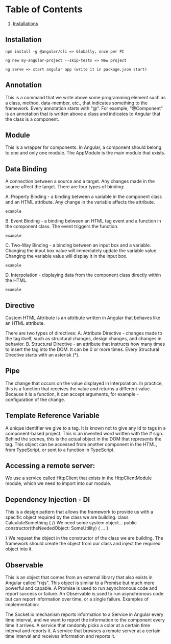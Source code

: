 # Table of Contents

  1. [Installations](#installations)
  
## Installation

```
npm install -g @angular/cli => Globally, once per PC 

ng new my-angular-project --skip-tests => New project

ng serve => start angular app (write it in package.json start)

```

## Annotation

This is a command that we write above some programming element such as a class, method, data-member, etc., that indicates something to the framework.
Every annotation starts with "@".
For example, "@Component" is an annotation that is written above a class and indicates to Angular that the class is a component.

## Module

This is a wrapper for components.
In Angular, a component should belong to one and only one module.
The AppModule is the main module that exists.

## Data Binding

A connection between a source and a target. Any changes made in the source affect the target.
There are four types of binding:

A. Property Binding - a binding between a variable in the component class and an HTML attribute. Any change in the variable affects the attribute.
```
example
```
B. Event Binding - a binding between an HTML tag event and a function in the component class. The event triggers the function.
```
example
```
C. Two-Way Binding - a binding between an input box and a variable. Changing the input box value will immediately update the variable value. Changing the variable value will display it in the input box.
```
example
```
D. Interpolation - displaying data from the component class directly within the HTML.
```
example
```

## Directive

Custom HTML Attribute is an attribute written in Angular that behaves like an HTML attribute.

There are two types of directives:
A. Attribute Directive - changes made to the tag itself, such as structural changes, design changes, and changes in behavior.
B. Structural Directive - an attribute that instructs how many times to insert the tag into the DOM. It can be 0 or more times. Every Structural Directive starts with an asterisk (*).

## Pipe

The change that occurs on the value displayed in Interpolation.
In practice, this is a function that receives the value and returns a different value.
Because it is a function, it can accept arguments, for example - configuration of the change.

## Template Reference Variable

A unique identifier we give to a tag.
It is known not to give any id to tags in a component-based project.
This is an invented word written with the # sign. Behind the scenes, this is the actual object in the DOM that represents the tag.
This object can be accessed from another component in the HTML, from TypeScript, or sent to a function in TypeScript.

## Accessing a remote server:
We use a service called HttpClient that exists in the HttpClientModule module, which we need to import into our module.

## Dependency Injection - DI
This is a design pattern that allows the framework to provide us with a specific object required by the class we are building.
class CalculateSomething {
// We need some system object…
public constructor(theNeededObject: SomeUtility) { … }

}
We request the object in the constructor of the class we are building.
The framework should create the object from our class and inject the required object into it.

## Observable
This is an object that comes from an external library that also exists in Angular called "rxjs".
This object is similar to a Promise but much more powerful and capable.
A Promise is used to run asynchronous code and report success or failure.
An Observable is used to run asynchronous code but can report information over time, or a single failure.
Examples of implementation:

The Socket.io mechanism reports information to a Service in Angular every time interval, and we want to report the information to the component every time it arrives.
A service that randomly picks a color at a certain time interval and reports it.
A service that browses a remote server at a certain time interval and receives information and reports it.
